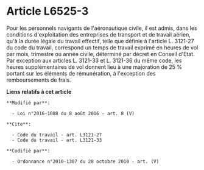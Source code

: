 # Article L6525-3

Pour les personnels navigants de l'aéronautique civile, il est admis, dans les conditions d'exploitation des entreprises de
transport et de travail aérien, qu'à la durée légale du travail effectif, telle que définie à l'article L. 3121-27 du code du
travail, correspond un temps de travail exprimé en heures de vol par mois, trimestre ou année civile, déterminé par décret en
Conseil d'Etat. Par exception aux articles L. 3121-33 et L. 3121-36 du même code, les heures supplémentaires de vol donnent
lieu à une majoration de 25 % portant sur les éléments de rémunération, à l'exception des remboursements de frais.

**Liens relatifs à cet article**

	**Modifié par**:

	  - Loi n°2016-1088 du 8 août 2016 - art. 8 (V)

	**Cite**:

	  - Code du travail - art. L3121-27
	  - Code du travail - art. L3121-33

	**Codifié par**:

	  - Ordonnance n°2010-1307 du 28 octobre 2010 - art. (V)
